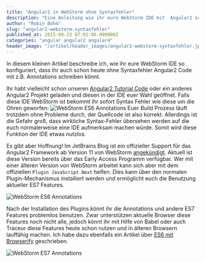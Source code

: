 ```yaml
---
title: "Angular2 in WebStorm ohne Syntaxfehler"
description: "Eine Anleitung wie ihr eure WebStorm IDE mit  Angular2 so konfiguriert, dass keine Syntaxfehler mehr auftreten."
author: "Robin Böhm"
slug: "angular2-webstorm-syntaxfehler"
published_at: 2015-09-23 07:01:00.000000Z
categories: "angular angular2 angular4"
header_image: "/artikel/header_images/angular2-webstorm-syntaxfehler.jpg"
---
```


In diesem kleinen Artikel beschreibe ich, wie ihr eure WebStorm IDE so konfiguriert, dass ihr auch schon heute ohne Syntaxfehler Angular2 Code mit z.B. Annotations schreiben könnt.

Ihr habt vielleicht schon unseren [Angular2 Tutorial Code](https://github.com/angularjs-de/angular2-tutorial-code-es6) oder ein anderes Angular2 Projekt geladen und diesen in der IDE euer Wahl geöffnet. Falls diese IDE WebStorm ist bekommt ihr sofort Syntax Fehler wie diese um die Ohren geworfen:
![WebStorm ES6 Annotations](ES6_Errors_on_Annotations.png)
Euer Build Prozess läuft trotzdem ohne Probleme durch, der Quellcode ist also korrekt. Allerdings ist die Gefahr groß, dass wirkliche Syntax-Fehler übersehen werden auf die euch normalerweise eine IDE aufmerksam machen würde. Somit wird diese Funktion der IDE etwas nutzlos.

Es gibt aber Hoffnung! Im JetBrains Blog ist  ein offizieller Support für das Angular2 Framework  ab Version 11 von WebStorm [angekündigt](http://blog.jetbrains.com/webstorm/2015/06/webstorm-11-roadmap-discussion/). Aktuell ist diese Version bereits über das Early Access Programm verfügbar. Wer mit einer älteren Version von WebStorm arbeitet kann sich aber mit dem offiziellen `Plugin JavaScript.Next` helfen. Dies kann über den normalen Plugin-Mechanismus installiert werden und ermöglicht euch die Benutzung aktueller ES7 Features.

![WebStorm ES6 Annotations](JavaScript_Next_Plugin.png)

Nach der Installation des Plugins könnt ihr die Annotations und andere ES7 Features problemlos benutzen. Zwar unterstützen aktuelle Browser diese Features noch nicht alle, jedoch könnt ihr mit Hilfe von Babel oder auch Traceur diese Features heute schon nutzen und in älteren Browsern lauffähig machen. Ich habe dazu ebenfalls ein Artikel über [ES6 mit Browserify](/artikel/angularjs-es6-browserify-babel-module-laden/) geschrieben.

![WebStorm ES7 Annotations](ES7_Annotations.png)
